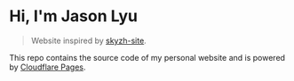 # Hi, I'm Jason Lyu

> Website inspired by [skyzh-site](https://github.com/skyzh/skyzh-site).

This repo contains the source code of my personal website and is powered by [Cloudflare Pages](https://pages.cloudflare.com/).
